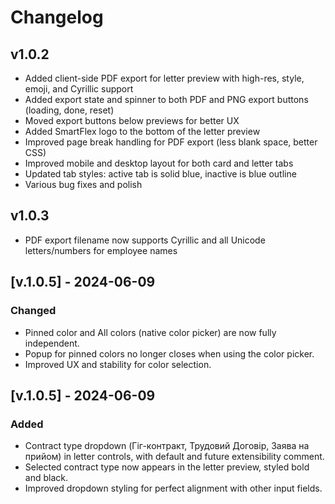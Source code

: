 # Changelog

## v1.0.2

- Added client-side PDF export for letter preview with high-res, style, emoji, and Cyrillic support
- Added export state and spinner to both PDF and PNG export buttons (loading, done, reset)
- Moved export buttons below previews for better UX
- Added SmartFlex logo to the bottom of the letter preview
- Improved page break handling for PDF export (less blank space, better CSS)
- Improved mobile and desktop layout for both card and letter tabs
- Updated tab styles: active tab is solid blue, inactive is blue outline
- Various bug fixes and polish 

## v1.0.3

- PDF export filename now supports Cyrillic and all Unicode letters/numbers for employee names 

## [v.1.0.5] - 2024-06-09
### Changed
- Pinned color and All colors (native color picker) are now fully independent.
- Popup for pinned colors no longer closes when using the color picker.
- Improved UX and stability for color selection. 

## [v.1.0.5] - 2024-06-09
### Added
- Contract type dropdown (Гіг-контракт, Трудовий Договір, Заява на прийом) in letter controls, with default and future extensibility comment.
- Selected contract type now appears in the letter preview, styled bold and black.
- Improved dropdown styling for perfect alignment with other input fields. 